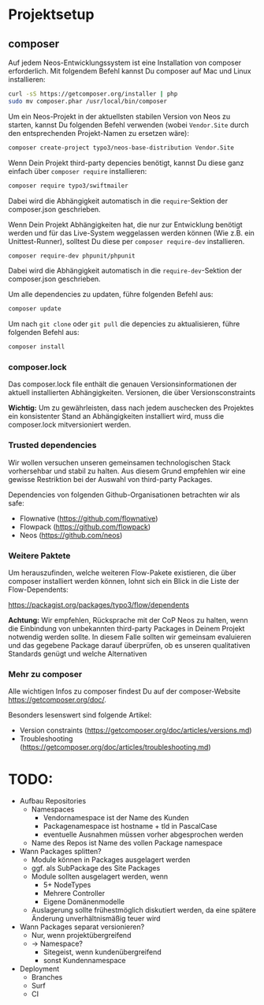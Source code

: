 # Projektsetup

## composer

Auf jedem Neos-Entwicklungssystem ist eine Installation von composer erforderlich. Mit folgendem Befehl kannst Du composer auf Mac und Linux installieren:

```sh
curl -sS https://getcomposer.org/installer | php
sudo mv composer.phar /usr/local/bin/composer
```

Um ein Neos-Projekt in der aktuellsten stabilen Version von Neos zu starten, kannst Du folgenden Befehl verwenden (wobei ``Vendor.Site`` durch den entsprechenden Projekt-Namen zu ersetzen wäre):

```sh
composer create-project typo3/neos-base-distribution Vendor.Site
```

Wenn Dein Projekt third-party depencies benötigt, kannst Du diese ganz einfach über ``composer require`` installieren:

```sh
composer require typo3/swiftmailer
```

Dabei wird die Abhängigkeit automatisch in die ``require``-Sektion der composer.json geschrieben.

Wenn Dein Projekt Abhängigkeiten hat, die nur zur Entwicklung benötigt werden und für das Live-System weggelassen werden können (Wie z.B. ein Unittest-Runner), solltest Du diese per ``composer require-dev`` installieren.

```sh
composer require-dev phpunit/phpunit
```

Dabei wird die Abhängigkeit automatisch in die ``require-dev``-Sektion der composer.json geschrieben.

Um alle dependencies zu updaten, führe folgenden Befehl aus:

```sh
composer update
```

Um nach ``git clone`` oder ``git pull`` die depencies zu aktualisieren, führe folgenden Befehl aus:

```sh
composer install
```

### composer.lock
Das composer.lock file enthält die genauen Versionsinformationen der aktuell installierten Abhängigkeiten. Versionen, die über Versionsconstraints

**Wichtig:** Um zu gewährleisten, dass nach jedem auschecken des Projektes ein konsistenter Stand an Abhängigkeiten installiert wird, muss die composer.lock mitversioniert werden.

### Trusted dependencies

Wir wollen versuchen unseren gemeinsamen technologischen Stack vorhersehbar und stabil zu halten. Aus diesem Grund empfehlen wir eine gewisse Restriktion bei der Auswahl von third-party Packages.

Dependencies von folgenden Github-Organisationen betrachten wir als safe:

* Flownative (https://github.com/flownative)
* Flowpack (https://github.com/flowpack)
* Neos (https://github.com/neos)

### Weitere Paktete

Um herauszufinden, welche weiteren Flow-Pakete existieren, die über composer installiert werden können, lohnt sich ein Blick in die Liste der Flow-Dependents:

https://packagist.org/packages/typo3/flow/dependents

**Achtung:** Wir empfehlen, Rücksprache mit der CoP Neos zu halten, wenn die Einbindung von unbekannten third-party Packages in Deinem Projekt notwendig werden sollte. In diesem Falle sollten wir gemeinsam evaluieren und das gegebene Package darauf überprüfen, ob es unseren qualitativen Standards genügt und welche Alternativen

### Mehr zu composer

Alle wichtigen Infos zu composer findest Du auf der composer-Website https://getcomposer.org/doc/.

Besonders lesenswert sind folgende Artikel:

* Version constraints (https://getcomposer.org/doc/articles/versions.md)
* Troubleshooting (https://getcomposer.org/doc/articles/troubleshooting.md)

# TODO:

  * Aufbau Repositories
    * Namespaces
      * Vendornamespace ist der Name des Kunden
      * Packagenamespace ist hostname + tld in PascalCase
      * eventuelle Ausnahmen müssen vorher abgesprochen werden
    * Name des Repos ist Name des vollen Package namespace
  * Wann Packages splitten?
    * Module können in Packages ausgelagert werden
    * ggf. als SubPackage des Site Packages
    * Module sollten ausgelagert werden, wenn
      * 5+ NodeTypes
      * Mehrere Controller
      * Eigene Domänenmodelle
    * Auslagerung sollte frühestmöglich diskutiert werden, da eine spätere Änderung unverhältnismäßig teuer wird
  * Wann Packages separat versionieren?
    * Nur, wenn projektübergreifend
    * -> Namespace?
      * Sitegeist, wenn kundenübergreifend
      * sonst Kundennamespace
  * Deployment
    * Branches
    * Surf
    * CI
